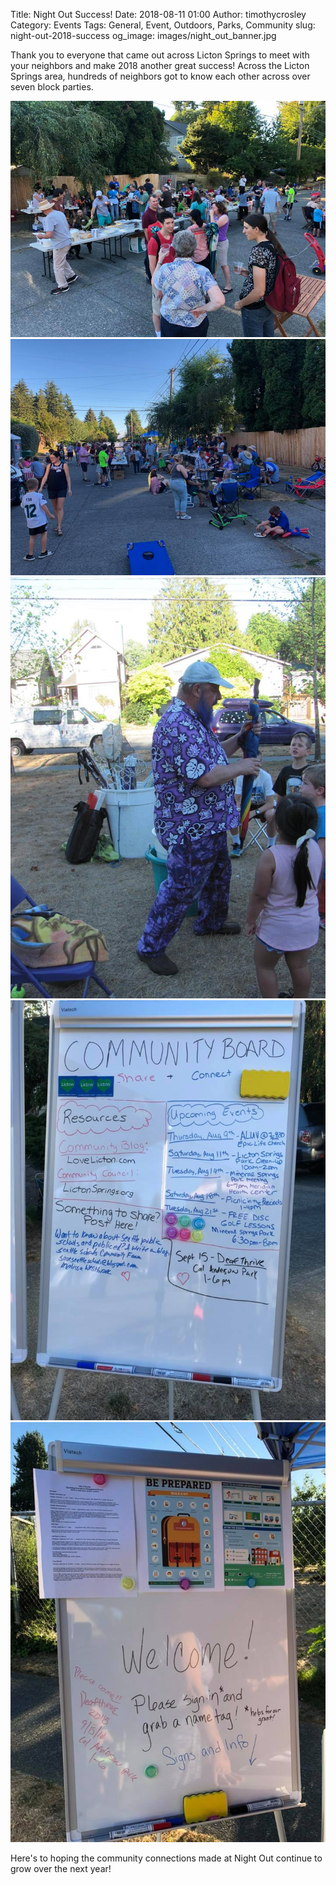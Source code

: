 Title: Night Out Success!
Date: 2018-08-11 01:00
Author: timothycrosley
Category: Events
Tags: General, Event, Outdoors, Parks, Community
slug: night-out-2018-success
og_image: images/night_out_banner.jpg

Thank you to everyone that came out across Licton Springs to meet with your neighbors and make 2018 another great success! Across the Licton Springs area, hundreds of neighbors got to know each other across over seven block parties.

[![Packed!](/images/2018_night_out/packed.jpg)](/images/2018_night_out/packed.jpg)
[![Packed!](/images/2018_night_out/packed_2.jpg)](/images/2018_night_out/packed_2.jpg)
[![Bubble Man](/images/2018_night_out/bubble_man.jpg)](/images/2018_night_out/bubble_man.jpg)
[![Community Board](/images/2018_night_out/community_board.jpg)](/images/2018_night_out/community_board.jpg)
[![Emergency Preperation Board](/images/2018_night_out/be_prepared.jpg)](/images/2018_night_out/be_prepared.jpg)

Here's to hoping the community connections made at Night Out continue to grow over the next year!
